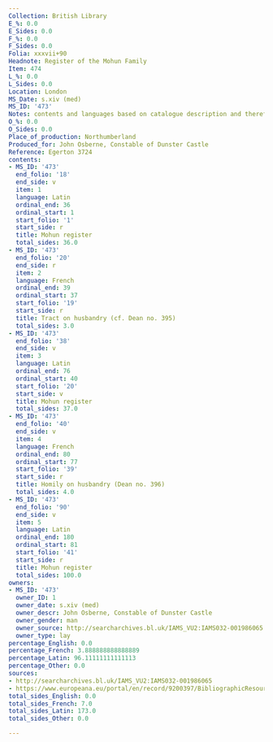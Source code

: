 ```yaml
---
Collection: British Library
E_%: 0.0
E_Sides: 0.0
F_%: 0.0
F_Sides: 0.0
Folia: xxxvii+90
Headnote: Register of the Mohun Family
Item: 474
L_%: 0.0
L_Sides: 0.0
Location: London
MS_Date: s.xiv (med)
MS_ID: '473'
Notes: contents and languages based on catalogue description and therefore uncertain
O_%: 0.0
O_Sides: 0.0
Place_of_production: Northumberland
Produced_for: John Osberne, Constable of Dunster Castle
Reference: Egerton 3724
contents:
- MS_ID: '473'
  end_folio: '18'
  end_side: v
  item: 1
  language: Latin
  ordinal_end: 36
  ordinal_start: 1
  start_folio: '1'
  start_side: r
  title: Mohun register
  total_sides: 36.0
- MS_ID: '473'
  end_folio: '20'
  end_side: r
  item: 2
  language: French
  ordinal_end: 39
  ordinal_start: 37
  start_folio: '19'
  start_side: r
  title: Tract on husbandry (cf. Dean no. 395)
  total_sides: 3.0
- MS_ID: '473'
  end_folio: '38'
  end_side: v
  item: 3
  language: Latin
  ordinal_end: 76
  ordinal_start: 40
  start_folio: '20'
  start_side: v
  title: Mohun register
  total_sides: 37.0
- MS_ID: '473'
  end_folio: '40'
  end_side: v
  item: 4
  language: French
  ordinal_end: 80
  ordinal_start: 77
  start_folio: '39'
  start_side: r
  title: Homily on husbandry (Dean no. 396)
  total_sides: 4.0
- MS_ID: '473'
  end_folio: '90'
  end_side: v
  item: 5
  language: Latin
  ordinal_end: 180
  ordinal_start: 81
  start_folio: '41'
  start_side: r
  title: Mohun register
  total_sides: 100.0
owners:
- MS_ID: '473'
  owner_ID: 1
  owner_date: s.xiv (med)
  owner_descr: John Osberne, Constable of Dunster Castle
  owner_gender: man
  owner_source: http://searcharchives.bl.uk/IAMS_VU2:IAMS032-001986065
  owner_type: lay
percentage_English: 0.0
percentage_French: 3.888888888888889
percentage_Latin: 96.11111111111113
percentage_Other: 0.0
sources:
- http://searcharchives.bl.uk/IAMS_VU2:IAMS032-001986065
- https://www.europeana.eu/portal/en/record/9200397/BibliographicResource_3000126274563.html
total_sides_English: 0.0
total_sides_French: 7.0
total_sides_Latin: 173.0
total_sides_Other: 0.0

---
```

